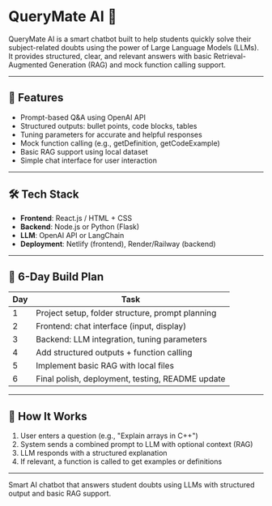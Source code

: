 # QueryMate AI 🤖

QueryMate AI is a smart chatbot built to help students quickly solve their subject-related doubts using the power of Large Language Models (LLMs). It provides structured, clear, and relevant answers with basic Retrieval-Augmented Generation (RAG) and mock function calling support.

---

## 🚀 Features

- Prompt-based Q&A using OpenAI API
- Structured outputs: bullet points, code blocks, tables
- Tuning parameters for accurate and helpful responses
- Mock function calling (e.g., getDefinition, getCodeExample)
- Basic RAG support using local dataset
- Simple chat interface for user interaction

---

## 🛠️ Tech Stack

- **Frontend**: React.js / HTML + CSS
- **Backend**: Node.js or Python (Flask)
- **LLM**: OpenAI API or LangChain
- **Deployment**: Netlify (frontend), Render/Railway (backend)

---

## 📅 6-Day Build Plan

| Day | Task |
|-----|------|
| 1   | Project setup, folder structure, prompt planning |
| 2   | Frontend: chat interface (input, display) |
| 3   | Backend: LLM integration, tuning parameters |
| 4   | Add structured outputs + function calling |
| 5   | Implement basic RAG with local files |
| 6   | Final polish, deployment, testing, README update |
---

## 🧠 How It Works

1. User enters a question (e.g., "Explain arrays in C++")
2. System sends a combined prompt to LLM with optional context (RAG)
3. LLM responds with a structured explanation
4. If relevant, a function is called to get examples or definitions

---

Smart AI chatbot that answers student doubts using LLMs with structured output and basic RAG support.